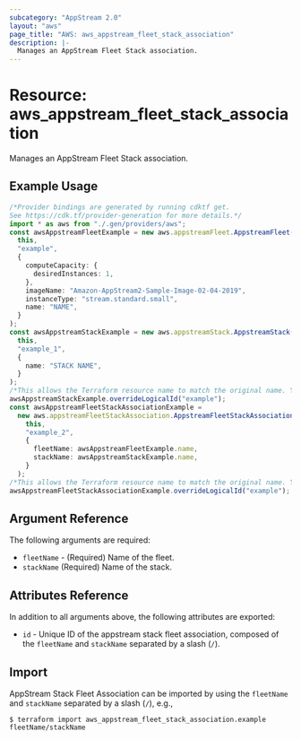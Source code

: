 ```yaml
---
subcategory: "AppStream 2.0"
layout: "aws"
page_title: "AWS: aws_appstream_fleet_stack_association"
description: |-
  Manages an AppStream Fleet Stack association.
---
```


# Resource: aws\_appstream\_fleet\_stack\_association

Manages an AppStream Fleet Stack association.

## Example Usage

```typescript
/*Provider bindings are generated by running cdktf get.
See https://cdk.tf/provider-generation for more details.*/
import * as aws from "./.gen/providers/aws";
const awsAppstreamFleetExample = new aws.appstreamFleet.AppstreamFleet(
  this,
  "example",
  {
    computeCapacity: {
      desiredInstances: 1,
    },
    imageName: "Amazon-AppStream2-Sample-Image-02-04-2019",
    instanceType: "stream.standard.small",
    name: "NAME",
  }
);
const awsAppstreamStackExample = new aws.appstreamStack.AppstreamStack(
  this,
  "example_1",
  {
    name: "STACK NAME",
  }
);
/*This allows the Terraform resource name to match the original name. You can remove the call if you don't need them to match.*/
awsAppstreamStackExample.overrideLogicalId("example");
const awsAppstreamFleetStackAssociationExample =
  new aws.appstreamFleetStackAssociation.AppstreamFleetStackAssociation(
    this,
    "example_2",
    {
      fleetName: awsAppstreamFleetExample.name,
      stackName: awsAppstreamStackExample.name,
    }
  );
/*This allows the Terraform resource name to match the original name. You can remove the call if you don't need them to match.*/
awsAppstreamFleetStackAssociationExample.overrideLogicalId("example");

```

## Argument Reference

The following arguments are required:

* `fleetName` - (Required) Name of the fleet.
* `stackName` (Required) Name of the stack.

## Attributes Reference

In addition to all arguments above, the following attributes are exported:

* `id` - Unique ID of the appstream stack fleet association, composed of the `fleetName` and `stackName` separated by a slash (`/`).

## Import

AppStream Stack Fleet Association can be imported by using the `fleetName` and `stackName` separated by a slash (`/`), e.g.,

```console
$ terraform import aws_appstream_fleet_stack_association.example fleetName/stackName
```

